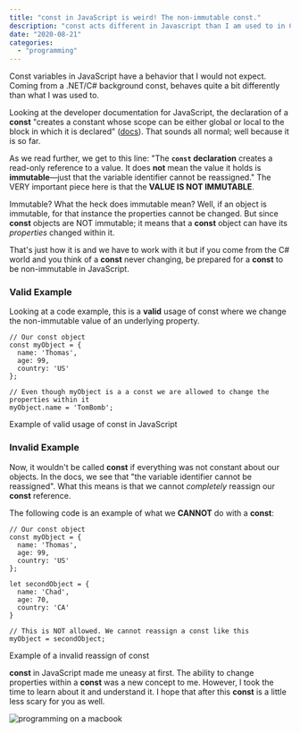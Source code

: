 ```yaml
---
title: "const in JavaScript is weird! The non-immutable const."
description: "const acts different in Javascript than I am used to in C#"
date: "2020-08-21"
categories: 
  - "programming"
---
```

[//]: # (TODO: I think code samples are making UI terrible on small screen sizes)


Const variables in JavaScript have a behavior that I would not expect. Coming from a .NET/C# background const, behaves quite a bit differently than what I was used to.

Looking at the developer documentation for JavaScript, the declaration of a **const** "creates a constant whose scope can be either global or local to the block in which it is declared" ([docs](https://developer.mozilla.org/en-US/docs/Web/JavaScript/Reference/Statements/const#:~:text=The%20const%20declaration%20creates%20a,variable%20identifier%20cannot%20be%20reassigned.&text=A%20constant%20cannot%20share%20its,variable%20in%20the%20same%20scope.)). That sounds all normal; well because it is so far.

As we read further, we get to this line: "The **`const` declaration** creates a read-only reference to a value. It does **not** mean the value it holds is **immutable**—just that the variable identifier cannot be reassigned." The VERY important piece here is that the **VALUE IS NOT IMMUTABLE**.

Immutable? What the heck does immutable mean? Well, if an object is immutable, for that instance the properties cannot be changed. But since **const** objects are NOT immutable; it means that a **const** object can have its _properties_ changed within it.

That's just how it is and we have to work with it but if you come from the C# world and you think of a **const** never changing, be prepared for a **const** to be non-immutable in JavaScript.

### Valid Example

Looking at a code example, this is a **valid** usage of const where we change the non-immutable value of an underlying property.

```
// Our const object
const myObject = {
  name: 'Thomas',
  age: 99,
  country: 'US'
};

// Even though myObject is a a const we are allowed to change the properties within it
myObject.name = 'TomBomb'; 
```

Example of valid usage of const in JavaScript

### Invalid Example

Now, it wouldn't be called **const** if everything was not constant about our objects. In the docs, we see that "the variable identifier cannot be reassigned". What this means is that we cannot _completely_ reassign our **const** reference.

The following code is an example of what we **CANNOT** do with a **const**:

```
// Our const object
const myObject = {
  name: 'Thomas',
  age: 99,
  country: 'US'
};

let secondObject = {
  name: 'Chad',
  age: 70,
  country: 'CA'
}

// This is NOT allowed. We cannot reassign a const like this
myObject = secondObject; 
```

Example of a invalid reassign of const

**const** in JavaScript made me uneasy at first. The ability to change properties within a **const** was a new concept to me. However, I took the time to learn about it and understand it. I hope that after this **const** is a little less scary for you as well.

![programming on a macbook](/images/ForPosts/emile-perron-xrVDYZRGdw4-unsplash-1-1024x576.jpg)
